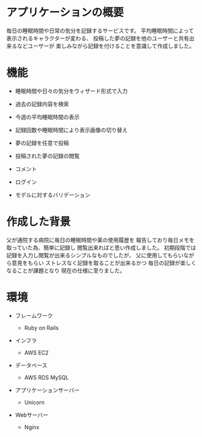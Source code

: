 # アプリケーションの概要

毎日の睡眠時間や日常の気分を記録するサービスです。
平均睡眠時間によって表示されるキャラクターが変わる、
投稿した夢の記録を他のユーザーと共有出来るなどユーザーが
楽しみながら記録を付けることを意識して作成しました。


# 機能

* 睡眠時間や日々の気分をウィザード形式で入力

* 過去の記録内容を検索

* 今週の平均睡眠時間の表示

* 記録回数や睡眠時間により表示画像の切り替え

* 夢の記録を任意で投稿

* 投稿された夢の記録の閲覧

* コメント

* ログイン

* モデルに対するバリデーション

# 作成した背景

父が通院する病院に毎日の睡眠時間や薬の使用履歴を
報告しており毎日メモを取っていた為、簡単に記録し
閲覧出来ればと思い作成しました。
初期段階では記録を入力し閲覧が出来るシンプルなものでしたが、
父に使用してもらいながら意見をもらい
ストレスなく記録を取ることが出来るかつ
毎日の記録が楽しくなることが課題となり
現在の仕様に至りました。

# 環境

* フレームワーク
  - Ruby on Rails

* インフラ
  - AWS EC2

* データベース
  - AWS RDS MySQL

* アプリケーションサーバー
   - Unicorn

* Webサーバー
   - Nginx
